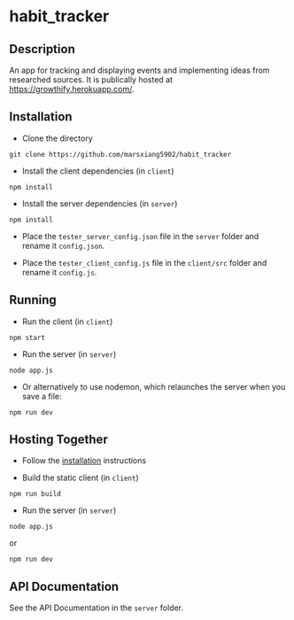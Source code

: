 # habit_tracker

## Description

An app for tracking and displaying events and implementing ideas from researched sources. It is publically hosted at https://growthify.herokuapp.com/.

## Installation

* Clone the directory

```
git clone https://github.com/marsxiang5902/habit_tracker
```

* Install the client dependencies (in `client`)

```
npm install
```

* Install the server dependencies (in `server`)

```
npm install
```

* Place the `tester_server_config.json` file in the `server` folder and rename it `config.json`.

* Place the `tester_client_config.js` file in the `client/src` folder and rename it `config.js`.


## Running

* Run the client (in `client`)
```
npm start
```

* Run the server (in `server`)
```
node app.js
```
  * Or alternatively to use nodemon, which relaunches the server when you save a file:
```
npm run dev
```

## Hosting Together

* Follow the [installation](#installation) instructions

* Build the static client (in `client`)
```
npm run build
```

* Run the server (in `server`)
```
node app.js
```
or
```
npm run dev
```

## API Documentation

See the API Documentation in the `server` folder.
